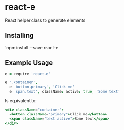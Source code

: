 # react-e

React helper class to generate elements

## Installing
`npm install --save react-e

## Example Usage

```coffeescript
e = require 'react-e'

e '.container',
  e 'button.primary', 'Click me'
  e 'span.text', className: active: true, 'Some text'
```
Is equivalent to:
```jsx
<div className="container">
  <button className="primary">Click me</button>
  <span className="text active">Some text</span>
</div>
```

